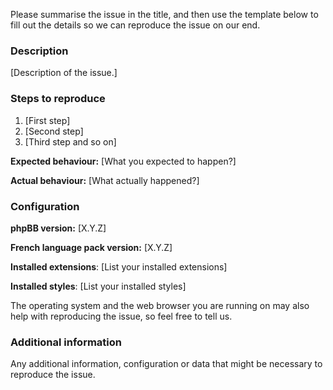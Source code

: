 Please summarise the issue in the title, and then use the template below to fill out the details so we can reproduce the issue on our end.

### Description

[Description of the issue.]

### Steps to reproduce

1. [First step]
1. [Second step]
1. [Third step and so on]

**Expected behaviour:** [What you expected to happen?]

**Actual behaviour:** [What actually happened?]

### Configuration

**phpBB version:** [X.Y.Z]

**French language pack version:** [X.Y.Z]

**Installed extensions**: [List your installed extensions]

**Installed styles**: [List your installed styles]

The operating system and the web browser you are running on may also help with reproducing the issue, so feel free to tell us.

### Additional information

Any additional information, configuration or data that might be necessary to reproduce the issue.
